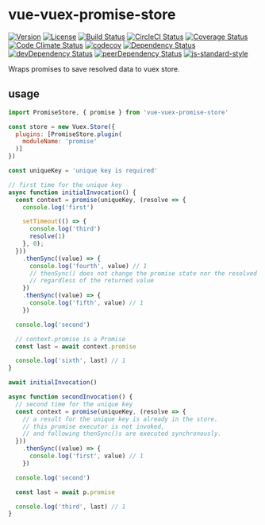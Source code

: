 # vue-vuex-promise-store

[![Version](https://img.shields.io/npm/v/vue-vuex-promise-store.svg)](https://www.npmjs.com/package/vue-vuex-promise-store)
[![License](https://img.shields.io/npm/l/vue-vuex-promise-store.svg)](https://www.npmjs.com/package/vue-vuex-promise-store)
[![Build Status](https://travis-ci.org/ooxif/vue-vuex-promise-store.svg)](https://travis-ci.org/ooxif/vue-vuex-promise-store)
[![CircleCI Status](https://circleci.com/gh/ooxif/vue-vuex-promise-store.svg?style=shield)](https://circleci.com/gh/ooxif/vue-vuex-promise-store)
[![Coverage Status](https://img.shields.io/coveralls/ooxif/vue-vuex-promise-store/master.svg)](https://coveralls.io/github/ooxif/vue-vuex-promise-store?branch=master)
[![Code Climate Status](https://codeclimate.com/github/ooxif/vue-vuex-promise-store.svg)](https://codeclimate.com/github/ooxif/vue-vuex-promise-store)
[![codecov](https://codecov.io/gh/ooxif/vue-vuex-promise-store/branch/master/graph/badge.svg)](https://codecov.io/gh/ooxif/vue-vuex-promise-store)
[![Dependency Status](https://david-dm.org/ooxif/vue-vuex-promise-store.svg)](https://david-dm.org/ooxif/vue-vuex-promise-store)
[![devDependency Status](https://david-dm.org/ooxif/vue-vuex-promise-store/dev-status.svg)](https://david-dm.org/ooxif/vue-vuex-promise-store/?type=dev)
[![peerDependency Status](https://david-dm.org/ooxif/vue-vuex-promise-store/peer-status.svg)](https://david-dm.org/ooxif/vue-vuex-promise-store/?type=peer)
[![js-standard-style](https://img.shields.io/badge/code%20style-standard-brightgreen.svg)](http://standardjs.com)

Wraps promises to save resolved data to vuex store.

## usage

```javascript
import PromiseStore, { promise } from 'vue-vuex-promise-store'

const store = new Vuex.Store({
  plugins: [PromiseStore.plugin(
    moduleName: 'promise'
  )]
})

const uniqueKey = 'unique key is required'

// first time for the unique key
async function initialInvocation() {
  const context = promise(uniqueKey, (resolve => {
    console.log('first')

    setTimeout(() => {
      console.log('third')
      resolve(1)
    }, 0);
  }))
    .thenSync((value) => {
      console.log('fourth', value) // 1
      // thenSync() does not change the promise state nor the resolved value
      // regardless of the returned value
    })
    .thenSync((value) => {
      console.log('fifth', value) // 1
    })

  console.log('second')

  // context.promise is a Promise
  const last = await context.promise

  console.log('sixth', last) // 1
}

await initialInvocation()

async function secondInvocation() {
  // second time for the unique key
  const context = promise(uniqueKey, (resolve => {
    // a result for the unique key is already in the store.
    // this promise executor is not invoked,
    // and following thenSync()s are executed synchronously.
  }))
    .thenSync((value) => {
      console.log('first', value) // 1
    })

  console.log('second')

  const last = await p.promise

  console.log('third', last) // 1
}
```

